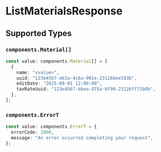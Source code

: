 # ListMaterialsResponse


## Supported Types

### `components.Material[]`

```typescript
const value: components.Material[] = [
  {
    name: "<value>",
    uuid: "123e4567-e63a-4c6a-901e-23126bee193b",
    editDate: "2025-08-01 12:00:00",
    taxRateUuid: "123e4567-bbea-475a-8f90-23126ff71b0b",
  },
];
```

### `components.ErrorT`

```typescript
const value: components.ErrorT = {
  errorCode: 1000,
  message: "An error occurred completing your request",
};
```

